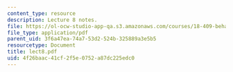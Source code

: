 ```yaml
---
content_type: resource
description: Lecture 8 notes.
file: https://ol-ocw-studio-app-qa.s3.amazonaws.com/courses/18-409-behavior-of-algorithms-spring-2002/4f26baac41cf2f5e0752a87dc225edc0_lect8.pdf
file_type: application/pdf
parent_uid: 3f6a47ea-74a7-53d2-524b-325889a3e5b5
resourcetype: Document
title: lect8.pdf
uid: 4f26baac-41cf-2f5e-0752-a87dc225edc0
---
```

